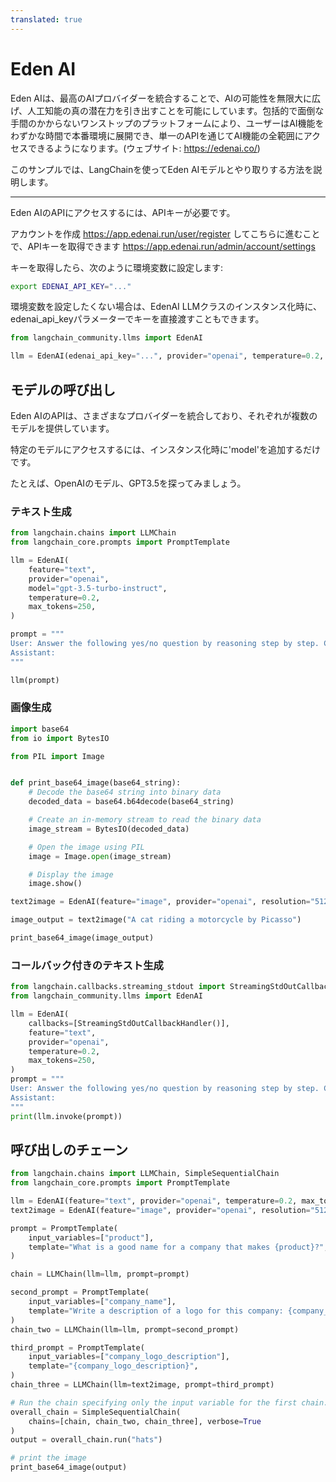 ```yaml
---
translated: true
---
```


# Eden AI

Eden AIは、最高のAIプロバイダーを統合することで、AIの可能性を無限大に広げ、人工知能の真の潜在力を引き出すことを可能にしています。包括的で面倒な手間のかからないワンストップのプラットフォームにより、ユーザーはAI機能をわずかな時間で本番環境に展開でき、単一のAPIを通じてAI機能の全範囲にアクセスできるようになります。(ウェブサイト: https://edenai.co/)

このサンプルでは、LangChainを使ってEden AIモデルとやり取りする方法を説明します。

-----------------------------------------------------------------------------------

Eden AIのAPIにアクセスするには、APIキーが必要です。

アカウントを作成 https://app.edenai.run/user/register してこちらに進むことで、APIキーを取得できます https://app.edenai.run/admin/account/settings

キーを取得したら、次のように環境変数に設定します:

```bash
export EDENAI_API_KEY="..."
```

環境変数を設定したくない場合は、EdenAI LLMクラスのインスタンス化時に、edenai_api_keyパラメーターでキーを直接渡すこともできます。

```python
from langchain_community.llms import EdenAI
```

```python
llm = EdenAI(edenai_api_key="...", provider="openai", temperature=0.2, max_tokens=250)
```

## モデルの呼び出し

Eden AIのAPIは、さまざまなプロバイダーを統合しており、それぞれが複数のモデルを提供しています。

特定のモデルにアクセスするには、インスタンス化時に'model'を追加するだけです。

たとえば、OpenAIのモデル、GPT3.5を探ってみましょう。

### テキスト生成

```python
from langchain.chains import LLMChain
from langchain_core.prompts import PromptTemplate

llm = EdenAI(
    feature="text",
    provider="openai",
    model="gpt-3.5-turbo-instruct",
    temperature=0.2,
    max_tokens=250,
)

prompt = """
User: Answer the following yes/no question by reasoning step by step. Can a dog drive a car?
Assistant:
"""

llm(prompt)
```

### 画像生成

```python
import base64
from io import BytesIO

from PIL import Image


def print_base64_image(base64_string):
    # Decode the base64 string into binary data
    decoded_data = base64.b64decode(base64_string)

    # Create an in-memory stream to read the binary data
    image_stream = BytesIO(decoded_data)

    # Open the image using PIL
    image = Image.open(image_stream)

    # Display the image
    image.show()
```

```python
text2image = EdenAI(feature="image", provider="openai", resolution="512x512")
```

```python
image_output = text2image("A cat riding a motorcycle by Picasso")
```

```python
print_base64_image(image_output)
```

### コールバック付きのテキスト生成

```python
from langchain.callbacks.streaming_stdout import StreamingStdOutCallbackHandler
from langchain_community.llms import EdenAI

llm = EdenAI(
    callbacks=[StreamingStdOutCallbackHandler()],
    feature="text",
    provider="openai",
    temperature=0.2,
    max_tokens=250,
)
prompt = """
User: Answer the following yes/no question by reasoning step by step. Can a dog drive a car?
Assistant:
"""
print(llm.invoke(prompt))
```

## 呼び出しのチェーン

```python
from langchain.chains import LLMChain, SimpleSequentialChain
from langchain_core.prompts import PromptTemplate
```

```python
llm = EdenAI(feature="text", provider="openai", temperature=0.2, max_tokens=250)
text2image = EdenAI(feature="image", provider="openai", resolution="512x512")
```

```python
prompt = PromptTemplate(
    input_variables=["product"],
    template="What is a good name for a company that makes {product}?",
)

chain = LLMChain(llm=llm, prompt=prompt)
```

```python
second_prompt = PromptTemplate(
    input_variables=["company_name"],
    template="Write a description of a logo for this company: {company_name}, the logo should not contain text at all ",
)
chain_two = LLMChain(llm=llm, prompt=second_prompt)
```

```python
third_prompt = PromptTemplate(
    input_variables=["company_logo_description"],
    template="{company_logo_description}",
)
chain_three = LLMChain(llm=text2image, prompt=third_prompt)
```

```python
# Run the chain specifying only the input variable for the first chain.
overall_chain = SimpleSequentialChain(
    chains=[chain, chain_two, chain_three], verbose=True
)
output = overall_chain.run("hats")
```

```python
# print the image
print_base64_image(output)
```
